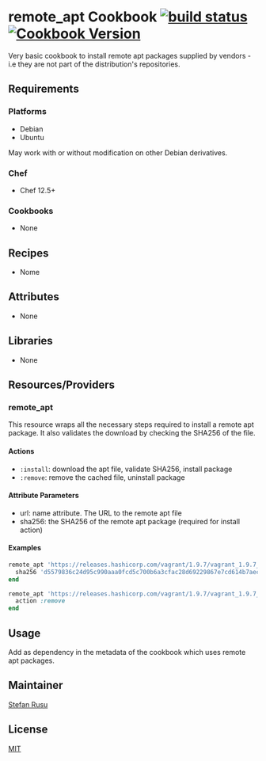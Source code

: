 # remote_apt Cookbook [![build status](https://secure.travis-ci.org/SaltwaterC/remote_apt.png?branch=master)](https://travis-ci.org/SaltwaterC/remote_apt) [![Cookbook Version](https://img.shields.io/cookbook/v/remote_apt.svg)](https://supermarket.chef.io/cookbooks/remote_apt)

Very basic cookbook to install remote apt packages supplied by vendors - i.e they are not part of the distribution's repositories.

## Requirements

### Platforms

 - Debian
 - Ubuntu

May work with or without modification on other Debian derivatives.

### Chef

 - Chef 12.5+

### Cookbooks

 - None

## Recipes

 - Nome

## Attributes

 - None

## Libraries

 - None

## Resources/Providers

### remote_apt

This resource wraps all the necessary steps required to install a remote apt package. It also validates the download by checking the SHA256 of the file.

#### Actions

 - `:install`: download the apt file, validate SHA256, install package
 - `:remove`: remove the cached file, uninstall package

#### Attribute Parameters

 - url: name attribute. The URL to the remote apt file
 - sha256: the SHA256 of the remote apt package (required for install action)

#### Examples

```ruby
remote_apt 'https://releases.hashicorp.com/vagrant/1.9.7/vagrant_1.9.7_x86_64.deb' do
  sha256 'd5579836c24d95c990aaa0fcd5c700b6a3cfac28d69229867e7cd614b7aecbdd'
end

remote_apt 'https://releases.hashicorp.com/vagrant/1.9.7/vagrant_1.9.7_x86_64.deb' do
  action :remove
end
```

## Usage

Add as dependency in the metadata of the cookbook which uses remote apt packages.

## Maintainer

[Stefan Rusu](https://github.com/SaltwaterC)

## License

[MIT](https://github.com/SaltwaterC/remote_apt/blob/master/LICENSE.md)
